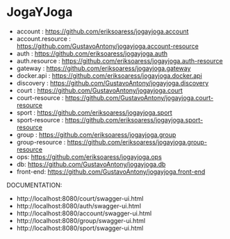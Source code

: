 # JogaYJoga

- account : https://github.com/eriksoaress/jogayjoga.account
- account.resource : https://github.com/GustavoAntony/jogayjoga.account-resource
- auth : https://github.com/eriksoaress/jogayjoga.auth
- auth.resource : https://github.com/eriksoaress/jogayjoga.auth-resource
- gateway : https://github.com/eriksoaress/jogayjoga.gateway
- docker.api : https://github.com/eriksoaress/jogayjoga.docker.api
- discovery : https://github.com/GustavoAntony/jogayjoga.discovery
- court : https://github.com/GustavoAntony/jogayjoga.court
- court-resource : https://github.com/GustavoAntony/jogayjoga.court-resource
- sport : https://github.com/eriksoaress/jogayjoga.sport
- sport-resource : https://github.com/eriksoaress/jogayjoga.sport-resource
- group : https://github.com/eriksoaress/jogayjoga.group
- group-resource : https://github.com/eriksoaress/jogayjoga.group-resource
- ops: https://github.com/eriksoaress/jogayjoga.ops
- db: https://github.com/GustavoAntony/jogayjoga.db
- front-end: https://github.com/GustavoAntony/jogayjoga.front-end


DOCUMENTATION:

- http://localhost:8080/court/swagger-ui.html
- http://localhost:8080/auth/swagger-ui.html
- http://localhost:8080/account/swagger-ui.html
- http://localhost:8080/group/swagger-ui.html
- http://localhost:8080/sport/swagger-ui.html
